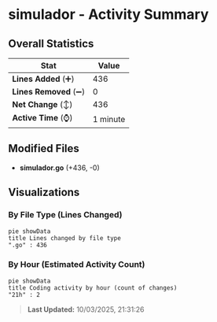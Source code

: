 # simulador - Activity Summary 

## Overall Statistics

| Stat                   | Value                                                             |
| ---------------------- | ----------------------------------------------------------------- |
| **Lines Added** (➕)   | 436                                          |
| **Lines Removed** (➖) | 0                                        |
| **Net Change** (↕)    | 436                |
| **Active Time** (⌚)   | 1 minute |


## Modified Files
- **simulador.go** (+436, -0)

## Visualizations

### By File Type (Lines Changed)

```mermaid
pie showData
title Lines changed by file type
".go" : 436
```

### By Hour (Estimated Activity Count)

```mermaid
pie showData
title Coding activity by hour (count of changes)
"21h" : 2
```


> **Last Updated:** 10/03/2025, 21:31:26